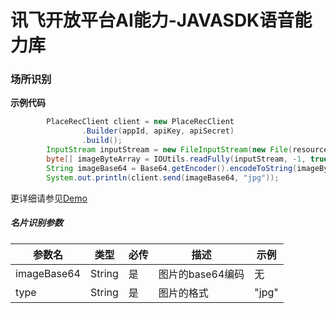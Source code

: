 # 讯飞开放平台AI能力-JAVASDK语音能力库

### 场所识别

**示例代码**
```java
        PlaceRecClient client = new PlaceRecClient
                .Builder(appId, apiKey, apiSecret)
                .build();
        InputStream inputStream = new FileInputStream(new File(resourcePath + filePath));
        byte[] imageByteArray = IOUtils.readFully(inputStream, -1, true);
        String imageBase64 = Base64.getEncoder().encodeToString(imageByteArray);
        System.out.println(client.send(imageBase64, "jpg"));
```

更详细请参见[Demo](https://github.com/iFLYTEK-OP/websdk-java-demo/blob/main/src/main/java/cn/xfyun/demo/PlaceRecClientApp.java)

##### 名片识别参数
|参数名|类型|必传|描述|示例|
|---|---|---|---|---|
|imageBase64|String|是|图片的base64编码|无|
|type|String|是|图片的格式|"jpg"|
